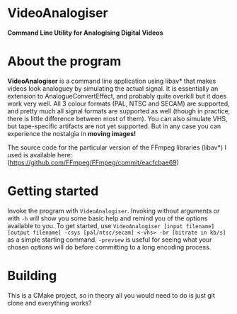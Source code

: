 # VideoAnalogiser
**Command Line Utility for Analogising Digital Videos**

# About the program
**VideoAnalogiser** is a command line application using libav\* that makes videos look analoguey by simulating the actual signal. It is essentially an extension to AnalogueConvertEffect, and probably quite overkill but it does work very well. All 3 colour formats (PAL, NTSC and SECAM) are supported, and pretty much all signal formats are supported as well (though in practice, there is little difference between most of them). You can also simulate VHS, but tape-specific artifacts are not yet supported. But in any case you can experience the nostalgia in **moving images!**

The source code for the particular version of the FFmpeg libraries (libav\*) I used is available here: (https://github.com/FFmpeg/FFmpeg/commit/eacfcbae69)

# Getting started

Invoke the program with `VideoAnalogiser`. Invoking without arguments or with `-h` will show you some basic help and remind you of the options available to you. To get started, use `VideoAnalogiser [input filename] [output filename] -csys [pal/ntsc/secam] <-vhs> -br [bitrate in kb/s]` as a simple starting command. `-preview` is useful for seeing what your chosen options will do before committing to a long encoding process.

# Building
This is a CMake project, so in theory all you would need to do is just git clone and everything works?